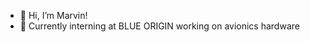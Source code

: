 - 👋 Hi, I’m Marvin!
- 👀 Currently interning at BLUE ORIGIN working on avionics hardware

<!---
maaarvin-was-here/maaarvin-was-here is a ✨ special ✨ repository because its `README.md` (this file) appears on your GitHub profile.
You can click the Preview link to take a look at your changes.
--->
